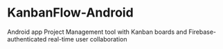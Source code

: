 # KanbanFlow-Android
Android app Project Management tool with Kanban boards and Firebase-authenticated real-time user collaboration
